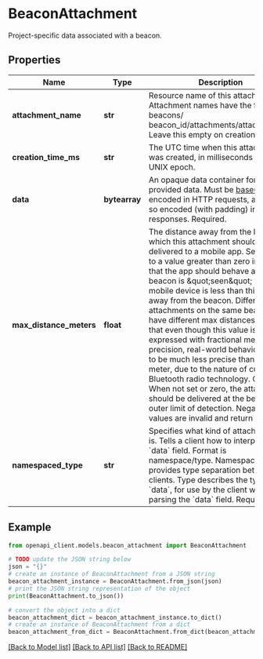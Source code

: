 # BeaconAttachment

Project-specific data associated with a beacon.

## Properties

Name | Type | Description | Notes
------------ | ------------- | ------------- | -------------
**attachment_name** | **str** | Resource name of this attachment. Attachment names have the format: beacons/ beacon_id/attachments/attachment_id. Leave this empty on creation. | [optional] 
**creation_time_ms** | **str** | The UTC time when this attachment was created, in milliseconds since the UNIX epoch. | [optional] 
**data** | **bytearray** | An opaque data container for client-provided data. Must be [base64](http://tools.ietf.org/html/rfc4648#section-4) encoded in HTTP requests, and will be so encoded (with padding) in responses. Required. | [optional] 
**max_distance_meters** | **float** | The distance away from the beacon at which this attachment should be delivered to a mobile app. Setting this to a value greater than zero indicates that the app should behave as if the beacon is \&quot;seen\&quot; when the mobile device is less than this distance away from the beacon. Different attachments on the same beacon can have different max distances. Note that even though this value is expressed with fractional meter precision, real-world behavior is likley to be much less precise than one meter, due to the nature of current Bluetooth radio technology. Optional. When not set or zero, the attachment should be delivered at the beacon&#39;s outer limit of detection. Negative values are invalid and return an error. | [optional] 
**namespaced_type** | **str** | Specifies what kind of attachment this is. Tells a client how to interpret the &#x60;data&#x60; field. Format is namespace/type. Namespace provides type separation between clients. Type describes the type of &#x60;data&#x60;, for use by the client when parsing the &#x60;data&#x60; field. Required. | [optional] 

## Example

```python
from openapi_client.models.beacon_attachment import BeaconAttachment

# TODO update the JSON string below
json = "{}"
# create an instance of BeaconAttachment from a JSON string
beacon_attachment_instance = BeaconAttachment.from_json(json)
# print the JSON string representation of the object
print(BeaconAttachment.to_json())

# convert the object into a dict
beacon_attachment_dict = beacon_attachment_instance.to_dict()
# create an instance of BeaconAttachment from a dict
beacon_attachment_from_dict = BeaconAttachment.from_dict(beacon_attachment_dict)
```
[[Back to Model list]](../README.md#documentation-for-models) [[Back to API list]](../README.md#documentation-for-api-endpoints) [[Back to README]](../README.md)


